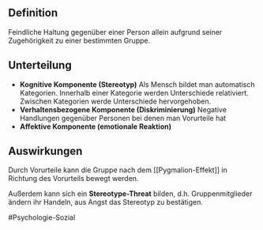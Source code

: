 ## Definition
Feindliche Haltung gegenüber einer Person allein aufgrund seiner Zugehörigkeit zu einer bestimmten Gruppe.

## Unterteilung
- **Kognitive Komponente (Stereotyp)**
Als Mensch bildet man automatisch Kategorien. Innerhalb einer Kategorie werden
Unterschiede relativiert. Zwischen Kategorien werde Unterschiede hervorgehoben.
- **Verhaltensbezogene Komponente (Diskriminierung)**
Negative Handlungen gegenüber Personen bei denen man Vorurteile hat
- **Affektive Komponente (emotionale Reaktion)**

## Auswirkungen
Durch Vorurteile kann die Gruppe nach dem [[Pygmalion-Effekt]] in Richtung des Vorurteils bewegt werden.

Außerdem kann sich ein **Stereotype-Threat** bilden, d.h. Gruppenmitglieder ändern ihr Handeln, aus Angst das Stereotyp zu bestätigen.

#Psychologie-Sozial 